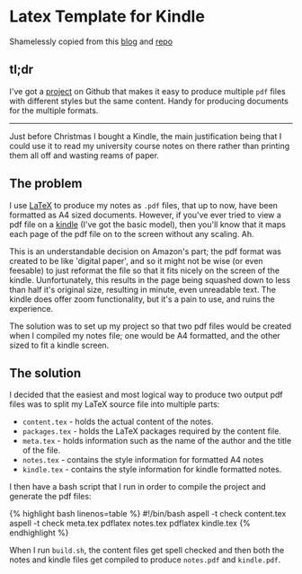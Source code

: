 # Latex Template for Kindle

Shamelessly copied from this [blog](http://todd-davies.github.io/2014/01/08/latex-and-the-kindle/) and [repo](https://github.com/Todd-Davies/latex-template)

tl;dr
-------------

I've got a [project](https://github.com/Todd-Davies/latex-template) on Github
that makes it easy to produce multiple `pdf` files with different styles but the
same content. Handy for producing documents for the multiple formats.

---------------------------------------

Just before Christmas I bought a Kindle, the main justification being that I
could use it to read my university course notes on there rather than printing
them all off and wasting reams of paper.

The problem
-------------

I use [LaTeX](http://en.wikipedia.org/wiki/LaTeX) to produce my notes as `.pdf`
files, that up to now, have been formatted as A4 sized documents. However, if
you've ever tried to view a pdf file on a
[kindle](http://www.amazon.co.uk/gp/product/B007HCCOD0/ref=ksfs_sz) (I've got
the basic model), then you'll know that it maps each page of the pdf file on to
the screen without any scaling. Ah.

This is an understandable decision on Amazon's part; the pdf format was created
to be like 'digital paper', and so it might not be wise (or even feesable) to
just reformat the file so that it fits nicely on the screen of the kindle.
Uunfortunately, this results in the page being squashed down to less than half
it's original size, resulting in minute, even unreadable text. The kindle does
offer zoom functionality, but it's a pain to use, and ruins the experience.

The solution was to set up my project so that two pdf files would be created
when I compiled my notes file; one would be A4 formatted, and the other sized to
fit a kindle screen.

<!--more-->

The solution
-------------

I decided that the easiest and most logical way to produce two output pdf files
was to split my LaTeX source file into multiple parts:
 - `content.tex` - holds the actual content of the notes.
 - `packages.tex` - holds the LaTeX packages required by the content file.
 - `meta.tex` - holds information such as the name of the author and the title of the file.
 - `notes.tex` - contains the style information for formatted A4 notes
 - `kindle.tex` - contains the style information for kindle formatted notes.

I then have a bash script that I run in order to compile the project and
generate the pdf files:

{% highlight bash linenos=table %}
#!/bin/bash
aspell -t check content.tex
aspell -t check meta.tex
pdflatex notes.tex
pdflatex kindle.tex
{% endhighlight %}

When I run `build.sh`, the content files get spell checked and then both the
notes and kindle files get compiled to produce `notes.pdf` and `kindle.pdf`.

